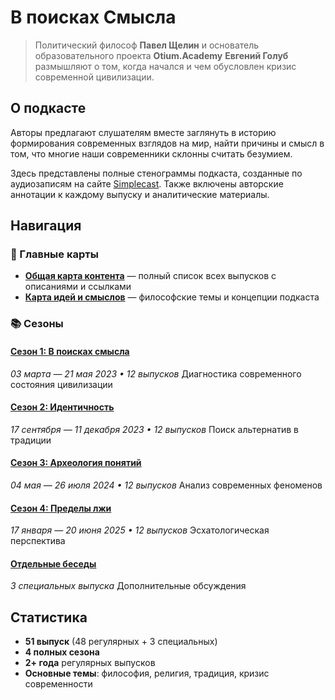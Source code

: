 # В поисках Смысла

> Политический философ **Павел Щелин** и основатель образовательного проекта **Otium.Academy** **Евгений Голуб** размышляют о том, когда начался и чем обусловлен кризис современной цивилизации.

## О подкасте

Авторы предлагают слушателям вместе заглянуть в историю формирования современных взглядов на мир, найти причины и смысл в том, что многие наши современники склонны считать безумием.

Здесь представлены полные стенограммы подкаста, созданные по аудиозаписям на сайте [Simplecast](https://paradoks-pinkera-pilotnyy-vypusk.simplecast.com/). Также включены авторские аннотации к каждому выпуску и аналитические материалы.

## Навигация

### 📍 Главные карты

- **[Общая карта контента](MAP.md)** — полный список всех выпусков с описаниями и ссылками
- **[Карта идей и смыслов](IDEAS_MAP.md)** — философские темы и концепции подкаста

### 📚 Сезоны

#### [Сезон 1: В поисках смысла](Season01.md)
*03 марта — 21 мая 2023 • 12 выпусков*
Диагностика современного состояния цивилизации

#### [Сезон 2: Идентичность](Season02.md)
*17 сентября — 11 декабря 2023 • 12 выпусков*
Поиск альтернатив в традиции

#### [Сезон 3: Археология понятий](Season03.md)
*04 мая — 26 июля 2024 • 12 выпусков*
Анализ современных феноменов

#### [Сезон 4: Пределы лжи](Season04.md)
*17 января — 20 июня 2025 • 12 выпусков*
Эсхатологическая перспектива

#### [Отдельные беседы](Other.md)
*3 специальных выпуска*
Дополнительные обсуждения

## Статистика

- **51 выпуск** (48 регулярных + 3 специальных)
- **4 полных сезона**
- **2+ года** регулярных выпусков
- **Основные темы**: философия, религия, традиция, кризис современности
